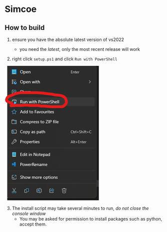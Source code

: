 # Simcoe

## How to build

1. ensure you have the absolute latest version of vs2022
    * you need the *latest*, only the most recent release will work

2. right click `setup.ps1` and click `Run with PowerShell`

![runas](./data/docs/powershell.png)

3. The install script may take several minutes to run, *do not close the console window*
    * You may be asked for permission to install packages such as python, accept them.
